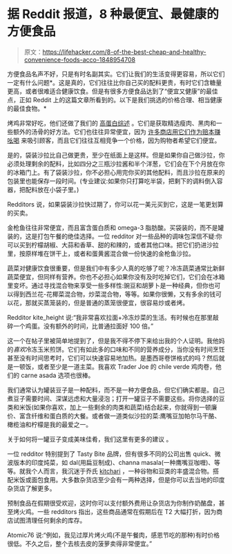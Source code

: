# 据 Reddit 报道，8 种最便宜、最健康的方便食品

> 原文：<https://lifehacker.com/8-of-the-best-cheap-and-healthy-convenience-foods-acco-1848954708>

方便食品名声不好，只是有时名副其实。它们让我们的生活变得更容易，所以它们一定有什么问题*。这是真的，它们往往比你自己买的配料更贵，有时它们含糖量更高，或者很难适合健康饮食。但是有很多方便食品达到了“便宜又健康”的最佳点，正如 Reddit 上的这篇文章所看到的。以下是我们挑选的价格合理、相当健康的最佳食物。*

烤鸡非常好吃，他们还做了我们的 [高蛋白综述](https://lifehacker.com/10-cheap-easy-high-protein-meals-according-to-reddit-1848819522/) 。它们是获取精选瘦肉、黑肉和一些额外的汤骨的好方法。它们也往往异常便宜，因为 [许多商店用它们作为赔本赚吆喝](https://www.snopes.com/fact-check/costco-rotisserie-chicken-cheap/) 来吸引顾客，而且它们往往互相竞争一个价格，因为购物者希望它们便宜。

是的，袋装沙拉比自己做更贵，至少在纸面上是这样。但是如果你自己做沙拉，你必须处理剩余的配料，比如四分之三瓶沙拉酱和半个洋葱，它们会在下个月放在你的冰箱门上。有了袋装沙拉，你不必担心用完你买的其他配料，而且沙拉在原来的包装里也能保存一段时间。(专业建议:如果你只打算吃半袋，把剩下的调料倒入容器，把配料放在小袋子里。)

Redditors 说，如果袋装沙拉快过期了，你可以花一美元买到它，这是一笔更划算的买卖。

金枪鱼往往非常便宜，而且富含蛋白质和 omega-3 脂肪酸。买袋装的，而不是罐装的，这是打包午餐的绝佳选择。一位 redditor 对一些品种的调味包深信不疑:你可以买到柠檬胡椒、大蒜和香草、甜的和辣的，或者其他口味。把它们扔进沙拉里，按原样堆在饼干上，或者和蛋黄酱混合做一份快速的金枪鱼沙拉。

蔬菜对健康饮食很重要，但是我们中有多少人真的吃够了呢？冷冻蔬菜通常比新鲜蔬菜便宜，但同样有营养。你也不必担心如果你没有及时吃掉它们，它们会在冰箱里变坏。通过寻找混合物来享受一些多样性:豌豆和胡萝卜是一种经典，但你也可以得到西兰花-花椰菜混合物，炒菜混合物，等等。如果你很懒，又有多余的钱可以花，那就买蒸笼装的，但是普通的蒸笼很便宜，很容易炒或者烤。

Redditor kite_height 说:“我非常喜欢拉面+冷冻炒菜的生活。有时候也在那里敲碎一个鸡蛋。没有额外的时间，比普通拉面好 100 倍。”

这一个在帖子里被简单地提到了，但是我不得不停下来给出我的个人证明。我他妈的*喜欢*冷冻玉米煎饼。它们有如此多的口味和不同的营养成分，当你没有时间烹饪甚至没有时间思考时，它们可以快速容易地加热。是墨西哥卷饼格式的吗？然后就是一顿饭，或者至少是一道主菜。我喜欢 Trader Joe 的 chile verde 鸡肉卷，他们的 carne asada 选项也很棒。

我们通常认为罐装豆子是一种配料，而不是一种方便食品，但它们确实都是。自己煮豆子需要时间、深谋远虑和大量浸泡；打开一罐豆子不需要这些。将你选择的豆类和米饭(如果你喜欢，加上一些剩余的肉类和蔬菜)结合起来，你就得到一顿廉价、富含纤维和蛋白质的大餐。或者做一道类似沙拉的菜:鹰嘴豆加帕尔马干酪、橄榄油和柠檬是我的最爱之一。

关于如何将一罐豆子变成美味佳肴，我们这里有更多的建议 。

一位 redditor 特别提到了 Tasty Bite 品牌，但有很多不同的公司出售 quick、微波版本的印度炖菜，如 dal(用扁豆制成)、channa masala(一种鹰嘴豆咖喱)、等等。就我个人而言，我沉迷于乔氏 [kitchari](https://www.traderjoes.com/home/products/pdp/kitchari-071109) ，一种谷物和豆类的丰盛混合物。搭配米饭或面包食用。大多数杂货店至少会有一两种选择，但是你可以去当地的印度杂货店了解更多。

预制食品在假期很受欢迎，这时你可以支付额外费用让杂货店为你制作奶酪盘，甚至烤火鸡。一些 redditors 指出，这些商品通常在假期后在 T2 大幅打折，因为商店试图清理任何剩余的库存。

Atomic76 说:“例如，我见过厚片烤火鸡(不是午餐肉，感恩节吃的那种)有时价格很低。不久之后，整个去核去皮的菠萝卖得非常便宜。”